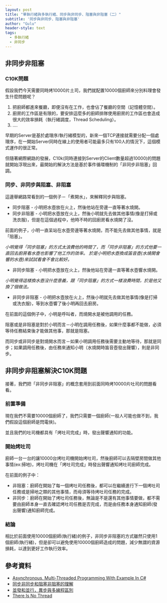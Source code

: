 ```yaml
---
layout: post
title: "單執行緒與多執行緒、同步與非同步、阻塞與非阻塞（二）"
subtitle: '同步與非同步、阻塞與非阻塞'
author: "Gulu"
header-style: text
tags:
  - 多執行緒
  - 非同步
---
```


## 非同步非阻塞
### C10K問題
假設我們今天需要同時烤10000片土司，我們就配置10000個廚師來分別料理會發生什麼問題呢？
1. 把廚師都進來餐廳，即便沒有在工作，也會佔了餐廳的空間（記憶體空間）。
2. 廚房的工作區是有限的，要安排這麼多的廚師排隊使用廚房的工作區也會造成很大的效率損耗（執行緒調度，Thread Scheduling）。
3. ....

早期的Server是基於處理序/執行緒模型的，新來一個TCP連接就需要分配一個處理序，在一開始Server同時在線上的使用者可能最多只有100人的情況下，這個模式運作的很正常。

但隨著網際網路的發展，C10k(同時連接到Server的Client數量超過10000)的問題就開始浮現出來，最開始的解決方法是基於事件循環機制的「非同步非阻塞」回調。

### 同步、非同步與阻塞、非阻塞
這邊舉網路常看到的一個例子－「煮開水」，來解釋同步與阻塞。
- 同步阻塞 - 小明把水壺放在火上，然後他站在旁邊一直等著水燒開。
- 同步非阻塞 - 小明把水壺放在火上，然後小明就先去做其他事情(像是打掃或洗衣服)，但是在這個過程中，他時不時的回廚房看水燒開了沒。

前面的例子，小明一直呆站在水壺旁邊等著水燒開，而不能先去做其他事情，就是「阻塞」。

*小明覺得「同步阻塞」的方式太浪費他的時間了，而「同步非阻塞」的方式他要一直回去廚房看水壺也影響了他工作的效率。
於是小明把水壺換成笛音壺(水燒開會響的水壺)來試試看會不會比較好。*

- 非同步阻塞 - 小明把水壺放在火上，然後他站在旁邊一直等著水壺響水燒開。

*小明覺得這樣換水壺沒什麼意義，跟「同步阻塞」的方式一樣浪費時間，於是他又換了個做法。*

- 非同步非阻塞 - 小明把水壺放在火上，然後小明就先去做其他事情(像是打掃或洗衣服)，等到水壺響了後小明再回去廚房。


在前面的這個例子中，小明是呼叫者，而燒開水是被他調用的任務。

阻塞或是非阻塞是對於小明而言－小明在調用任務後，如果什麼事都不能做，必須等待任務結束後才能做其他事，那就是阻塞。

而同步或非同步是對燒開水而言－如果小明調用任務後需要主動地等待，那就是同步；如果調用任務後，由任務來通知小明（水燒開時笛音壺發出聲響），則是非同步。

## 非同步非阻塞解決C10K問題
接著，我們把「非同步非阻塞」的概念套用到前面同時烤10000片吐司的問題看看。

### 前置準備
現在我們不需要10000個廚師了，我們只需要一個廚師(一般人可能也做不到，我們假設這個廚師是閃電俠)。

並且我們的吐司機都具有「烤吐司完成」時，發出聲響通知的功能。

### 開始烤吐司
廚師一台一台的讓10000台烤吐司機開始烤吐司，然後廚師可以去隔壁房間做其他事情(ex:掃地)，烤吐司機在「烤吐司完成」時發出聲響通知烤吐司廚師完成。

在前面的例子中：
- 非阻塞：廚師在開始了每一個烤吐司任務後，都可以在繼續進行下一個烤吐司任務或是掃地之類的其他事情，而毋須等待烤吐司任務的完成。
- 非同步：廚師在開始了烤吐司任務後，無論是不是還有其他事情要做，都不需要由廚師本身一直去確認烤吐司任務是否完成，而是由任務本身通知廚師(發出聲響)通知廚師完成。

### 結論
相比於前面使用10000個廚師(執行緒)的例子，非同步非阻塞的方式雖然只使用1個廚師(執行緒)，但是卻可以避免使用10000個廚師造成的問題，減少無謂的資源損耗，以達到更好工作執行效率。


## 參考資料
- [Asynchronous, Multi-Threaded Programming With Example In C#
](https://www.c-sharpcorner.com/blogs/asynchronous-multithreaded-programming-with-example-in-c-sharp)
- [同步非同步和阻塞非阻塞的理解
](https://codertw.com/%E7%A8%8B%E5%BC%8F%E8%AA%9E%E8%A8%80/88862/)
- [並發和並行，異步與多線程區別
](https://blog.csdn.net/woliuyunyicai/article/details/45165869)
- [There Is No Thread
](https://blog.stephencleary.com/2013/11/there-is-no-thread.html)
